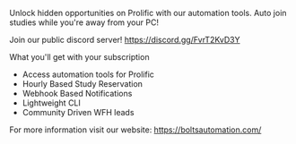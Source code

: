 Unlock hidden opportunities on Prolific with our automation tools. Auto join studies while you're away from your PC! 

Join our public discord server! https://discord.gg/FvrT2KvD3Y

What you'll get with your subscription
- Access automation tools for Prolific
- Hourly Based Study Reservation
- Webhook Based Notifications
- Lightweight CLI
- Community Driven WFH leads

For more information visit our website: https://boltsautomation.com/
